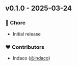 ## v0.1.0 - 2025-03-24

### 🏡 Chore

- Initial release

### ❤️ Contributors

- Indaco ([@indaco](https://github.com/indaco))
